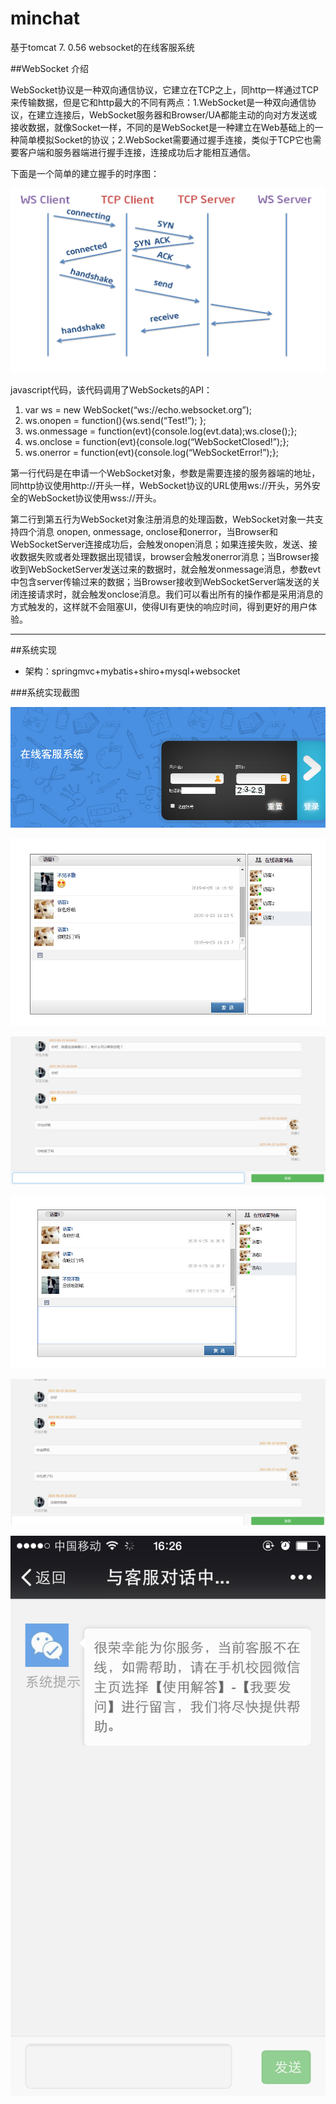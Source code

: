 # minchat
基于tomcat 7. 0.56 websocket的在线客服系统

##WebSocket 介绍

WebSocket协议是一种双向通信协议，它建立在TCP之上，同http一样通过TCP来传输数据，但是它和http最大的不同有两点：1.WebSocket是一种双向通信协议，在建立连接后，WebSocket服务器和Browser/UA都能主动的向对方发送或接收数据，就像Socket一样，不同的是WebSocket是一种建立在Web基础上的一种简单模拟Socket的协议；2.WebSocket需要通过握手连接，类似于TCP它也需要客户端和服务器端进行握手连接，连接成功后才能相互通信。

下面是一个简单的建立握手的时序图：

![image](https://raw.githubusercontent.com/laubrence/static/master/websocket.gif)

javascript代码，该代码调用了WebSockets的API：

1. var ws = new WebSocket(“ws://echo.websocket.org”);
2. ws.onopen = function(){ws.send(“Test!”); };
3. ws.onmessage = function(evt){console.log(evt.data);ws.close();};
4. ws.onclose = function(evt){console.log(“WebSocketClosed!”);};
5. ws.onerror = function(evt){console.log(“WebSocketError!”);};

第一行代码是在申请一个WebSocket对象，参数是需要连接的服务器端的地址，同http协议使用http://开头一样，WebSocket协议的URL使用ws://开头，另外安全的WebSocket协议使用wss://开头。

第二行到第五行为WebSocket对象注册消息的处理函数，WebSocket对象一共支持四个消息 onopen, onmessage, onclose和onerror，当Browser和WebSocketServer连接成功后，会触发onopen消息；如果连接失败，发送、接收数据失败或者处理数据出现错误，browser会触发onerror消息；当Browser接收到WebSocketServer发送过来的数据时，就会触发onmessage消息，参数evt中包含server传输过来的数据；当Browser接收到WebSocketServer端发送的关闭连接请求时，就会触发onclose消息。我们可以看出所有的操作都是采用消息的方式触发的，这样就不会阻塞UI，使得UI有更快的响应时间，得到更好的用户体验。

---------

##系统实现

- 架构：springmvc+mybatis+shiro+mysql+websocket

###系统实现截图

![image](https://raw.githubusercontent.com/laubrence/static/master/login.jpg)

![image](https://raw.githubusercontent.com/laubrence/static/master/customer2.jpg)

![image](https://raw.githubusercontent.com/laubrence/static/master/customer1.jpg)

![image](https://raw.githubusercontent.com/laubrence/static/master/customer3.jpg)

![image](https://raw.githubusercontent.com/laubrence/static/master/customer4.jpg)

![image](https://raw.githubusercontent.com/laubrence/static/master/nouser.jpg)


